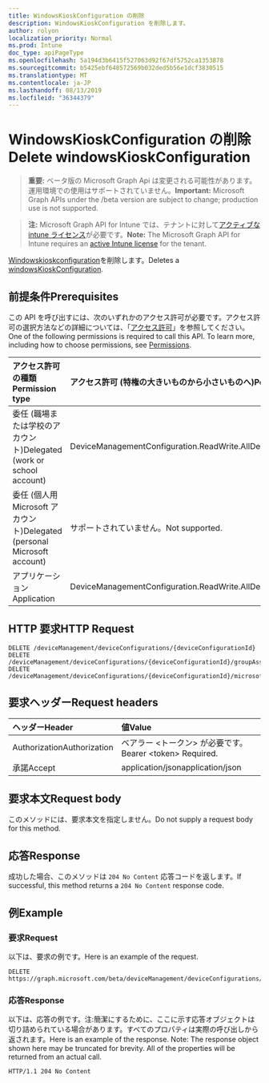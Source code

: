 ```yaml
---
title: WindowsKioskConfiguration の削除
description: WindowsKioskConfiguration を削除します。
author: rolyon
localization_priority: Normal
ms.prod: Intune
doc_type: apiPageType
ms.openlocfilehash: 5a194d3b6415f527063d92f67df5752ca1353878
ms.sourcegitcommit: b5425ebf648572569b032ded5b56e1dcf3830515
ms.translationtype: MT
ms.contentlocale: ja-JP
ms.lasthandoff: 08/13/2019
ms.locfileid: "36344379"
---
```

# <a name="delete-windowskioskconfiguration"></a><span data-ttu-id="b0bac-103">WindowsKioskConfiguration の削除</span><span class="sxs-lookup"><span data-stu-id="b0bac-103">Delete windowsKioskConfiguration</span></span>

> <span data-ttu-id="b0bac-104">**重要:** ベータ版の Microsoft Graph Api は変更される可能性があります。運用環境での使用はサポートされていません。</span><span class="sxs-lookup"><span data-stu-id="b0bac-104">**Important:** Microsoft Graph APIs under the /beta version are subject to change; production use is not supported.</span></span>

> <span data-ttu-id="b0bac-105">**注:** Microsoft Graph API for Intune では、テナントに対して[アクティブな intune ライセンス](https://go.microsoft.com/fwlink/?linkid=839381)が必要です。</span><span class="sxs-lookup"><span data-stu-id="b0bac-105">**Note:** The Microsoft Graph API for Intune requires an [active Intune license](https://go.microsoft.com/fwlink/?linkid=839381) for the tenant.</span></span>

<span data-ttu-id="b0bac-106">[Windowskioskconfiguration](../resources/intune-deviceconfig-windowskioskconfiguration.md)を削除します。</span><span class="sxs-lookup"><span data-stu-id="b0bac-106">Deletes a [windowsKioskConfiguration](../resources/intune-deviceconfig-windowskioskconfiguration.md).</span></span>

## <a name="prerequisites"></a><span data-ttu-id="b0bac-107">前提条件</span><span class="sxs-lookup"><span data-stu-id="b0bac-107">Prerequisites</span></span>
<span data-ttu-id="b0bac-p101">この API を呼び出すには、次のいずれかのアクセス許可が必要です。アクセス許可の選択方法などの詳細については、「[アクセス許可](/graph/permissions-reference)」を参照してください。</span><span class="sxs-lookup"><span data-stu-id="b0bac-p101">One of the following permissions is required to call this API. To learn more, including how to choose permissions, see [Permissions](/graph/permissions-reference).</span></span>

|<span data-ttu-id="b0bac-110">アクセス許可の種類</span><span class="sxs-lookup"><span data-stu-id="b0bac-110">Permission type</span></span>|<span data-ttu-id="b0bac-111">アクセス許可 (特権の大きいものから小さいものへ)</span><span class="sxs-lookup"><span data-stu-id="b0bac-111">Permissions (from most to least privileged)</span></span>|
|:---|:---|
|<span data-ttu-id="b0bac-112">委任 (職場または学校のアカウント)</span><span class="sxs-lookup"><span data-stu-id="b0bac-112">Delegated (work or school account)</span></span>|<span data-ttu-id="b0bac-113">DeviceManagementConfiguration.ReadWrite.All</span><span class="sxs-lookup"><span data-stu-id="b0bac-113">DeviceManagementConfiguration.ReadWrite.All</span></span>|
|<span data-ttu-id="b0bac-114">委任 (個人用 Microsoft アカウント)</span><span class="sxs-lookup"><span data-stu-id="b0bac-114">Delegated (personal Microsoft account)</span></span>|<span data-ttu-id="b0bac-115">サポートされていません。</span><span class="sxs-lookup"><span data-stu-id="b0bac-115">Not supported.</span></span>|
|<span data-ttu-id="b0bac-116">アプリケーション</span><span class="sxs-lookup"><span data-stu-id="b0bac-116">Application</span></span>|<span data-ttu-id="b0bac-117">DeviceManagementConfiguration.ReadWrite.All</span><span class="sxs-lookup"><span data-stu-id="b0bac-117">DeviceManagementConfiguration.ReadWrite.All</span></span>|

## <a name="http-request"></a><span data-ttu-id="b0bac-118">HTTP 要求</span><span class="sxs-lookup"><span data-stu-id="b0bac-118">HTTP Request</span></span>
<!-- {
  "blockType": "ignored"
}
-->
``` http
DELETE /deviceManagement/deviceConfigurations/{deviceConfigurationId}
DELETE /deviceManagement/deviceConfigurations/{deviceConfigurationId}/groupAssignments/{deviceConfigurationGroupAssignmentId}/deviceConfiguration
DELETE /deviceManagement/deviceConfigurations/{deviceConfigurationId}/microsoft.graph.windowsDomainJoinConfiguration/networkAccessConfigurations/{deviceConfigurationId}
```

## <a name="request-headers"></a><span data-ttu-id="b0bac-119">要求ヘッダー</span><span class="sxs-lookup"><span data-stu-id="b0bac-119">Request headers</span></span>
|<span data-ttu-id="b0bac-120">ヘッダー</span><span class="sxs-lookup"><span data-stu-id="b0bac-120">Header</span></span>|<span data-ttu-id="b0bac-121">値</span><span class="sxs-lookup"><span data-stu-id="b0bac-121">Value</span></span>|
|:---|:---|
|<span data-ttu-id="b0bac-122">Authorization</span><span class="sxs-lookup"><span data-stu-id="b0bac-122">Authorization</span></span>|<span data-ttu-id="b0bac-123">ベアラー &lt;トークン&gt; が必要です。</span><span class="sxs-lookup"><span data-stu-id="b0bac-123">Bearer &lt;token&gt; Required.</span></span>|
|<span data-ttu-id="b0bac-124">承諾</span><span class="sxs-lookup"><span data-stu-id="b0bac-124">Accept</span></span>|<span data-ttu-id="b0bac-125">application/json</span><span class="sxs-lookup"><span data-stu-id="b0bac-125">application/json</span></span>|

## <a name="request-body"></a><span data-ttu-id="b0bac-126">要求本文</span><span class="sxs-lookup"><span data-stu-id="b0bac-126">Request body</span></span>
<span data-ttu-id="b0bac-127">このメソッドには、要求本文を指定しません。</span><span class="sxs-lookup"><span data-stu-id="b0bac-127">Do not supply a request body for this method.</span></span>

## <a name="response"></a><span data-ttu-id="b0bac-128">応答</span><span class="sxs-lookup"><span data-stu-id="b0bac-128">Response</span></span>
<span data-ttu-id="b0bac-129">成功した場合、このメソッドは `204 No Content` 応答コードを返します。</span><span class="sxs-lookup"><span data-stu-id="b0bac-129">If successful, this method returns a `204 No Content` response code.</span></span>

## <a name="example"></a><span data-ttu-id="b0bac-130">例</span><span class="sxs-lookup"><span data-stu-id="b0bac-130">Example</span></span>

### <a name="request"></a><span data-ttu-id="b0bac-131">要求</span><span class="sxs-lookup"><span data-stu-id="b0bac-131">Request</span></span>
<span data-ttu-id="b0bac-132">以下は、要求の例です。</span><span class="sxs-lookup"><span data-stu-id="b0bac-132">Here is an example of the request.</span></span>
``` http
DELETE https://graph.microsoft.com/beta/deviceManagement/deviceConfigurations/{deviceConfigurationId}
```

### <a name="response"></a><span data-ttu-id="b0bac-133">応答</span><span class="sxs-lookup"><span data-stu-id="b0bac-133">Response</span></span>
<span data-ttu-id="b0bac-p102">以下は、応答の例です。注:簡潔にするために、ここに示す応答オブジェクトは切り詰められている場合があります。すべてのプロパティは実際の呼び出しから返されます。</span><span class="sxs-lookup"><span data-stu-id="b0bac-p102">Here is an example of the response. Note: The response object shown here may be truncated for brevity. All of the properties will be returned from an actual call.</span></span>
``` http
HTTP/1.1 204 No Content
```






